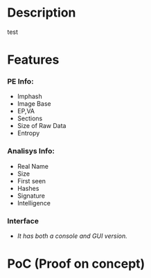 # Description
test

# Features

### PE Info:
- Imphash
- Image Base
- EP,VA
- Sections
- Size of Raw Data
- Entropy

### Analisys Info:
- Real Name
- Size
- First seen
- Hashes
- Signature
- Intelligence

### Interface
- *It has both a console and GUI version.*

# PoC (Proof on concept)
